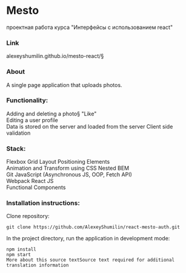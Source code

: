 # Mesto

проектная работа курса "Интерфейсы с использованием react"

### Link

alexeyshumilin.github.io/mesto-react/§

### About

A single page application that uploads photos.  

### Functionality:

Adding and deleting a photo§
"Like"  
Editing a user profile  
Data is stored on the server and loaded from the server 
Client side validation  

### Stack:

Flexbox 
Grid Layout 
Positioning Elements  
Animation and Transform using CSS 
Nested BEM    
Git 
JavaScript (Asynchronous JS, OOP, Fetch API)  
Webpack 
React JS  
Functional Components 

### Installation instructions:

Clone repository: 

```
git clone https://github.com/AlexeyShumilin/react-mesto-auth.git  
```

In the project directory, run the application in development mode:  

```
npm install 
npm start   
More about this source textSource text required for additional translation information  
```
